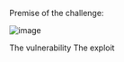 Premise of the challenge:

![image](https://github.com/Aer0Sol/TUCTF_writeups/assets/112194832/34144205-c311-4496-8959-63bbaca1c88a)




The vulnerability
The exploit   
